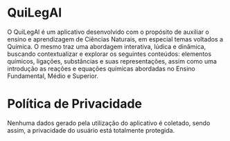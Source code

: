 # QuiLegAl
O QuiLegAl é um aplicativo desenvolvido com o propósito de auxiliar o ensino e aprendizagem de Ciências Naturais, em especial temas voltados a Química. O mesmo traz uma abordagem interativa, lúdica e dinâmica, buscando contextualizar e explorar os seguintes conteúdos: elementos químicos, ligações, substâncias e suas representações, assim como uma introdução as reações e equações químicas abordadas no Ensino Fundamental, Médio e Superior.

# Política de Privacidade
Nenhuma dados gerado pela utilização do aplicativo é coletado, sendo assim, a privacidade do usuário está totalmente protegida.
